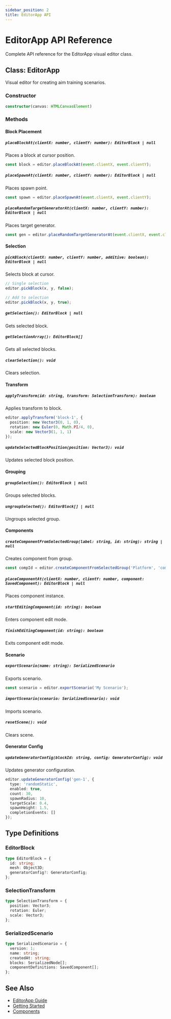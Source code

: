 ```yaml
---
sidebar_position: 2
title: EditorApp API
---
```


# EditorApp API Reference

Complete API reference for the EditorApp visual editor class.

## Class: EditorApp

Visual editor for creating aim training scenarios.

### Constructor

```typescript
constructor(canvas: HTMLCanvasElement)
```

### Methods

#### Block Placement

##### `placeBlockAt(clientX: number, clientY: number): EditorBlock | null`

Places a block at cursor position.

```typescript
const block = editor.placeBlockAt(event.clientX, event.clientY);
```

##### `placeSpawnAt(clientX: number, clientY: number): EditorBlock | null`

Places spawn point.

```typescript
const spawn = editor.placeSpawnAt(event.clientX, event.clientY);
```

##### `placeRandomTargetGeneratorAt(clientX: number, clientY: number): EditorBlock | null`

Places target generator.

```typescript
const gen = editor.placeRandomTargetGeneratorAt(event.clientX, event.clientY);
```

#### Selection

##### `pickBlock(clientX: number, clientY: number, additive: boolean): EditorBlock | null`

Selects block at cursor.

```typescript
// Single selection
editor.pickBlock(x, y, false);

// Add to selection
editor.pickBlock(x, y, true);
```

##### `getSelection(): EditorBlock | null`

Gets selected block.

##### `getSelectionArray(): EditorBlock[]`

Gets all selected blocks.

##### `clearSelection(): void`

Clears selection.

#### Transform

##### `applyTransform(id: string, transform: SelectionTransform): boolean`

Applies transform to block.

```typescript
editor.applyTransform('block-1', {
  position: new Vector3(0, 1, 0),
  rotation: new Euler(0, Math.PI/4, 0),
  scale: new Vector3(1, 1, 1)
});
```

##### `updateSelectedBlockPosition(position: Vector3): void`

Updates selected block position.

#### Grouping

##### `groupSelection(): EditorBlock | null`

Groups selected blocks.

##### `ungroupSelected(): EditorBlock[] | null`

Ungroups selected group.

#### Components

##### `createComponentFromSelectedGroup(label: string, id: string): string | null`

Creates component from group.

```typescript
const compId = editor.createComponentFromSelectedGroup('Platform', 'comp-1');
```

##### `placeComponentAt(clientX: number, clientY: number, component: SavedComponent): EditorBlock | null`

Places component instance.

##### `startEditingComponent(id: string): boolean`

Enters component edit mode.

##### `finishEditingComponent(id: string): boolean`

Exits component edit mode.

#### Scenario

##### `exportScenario(name: string): SerializedScenario`

Exports scenario.

```typescript
const scenario = editor.exportScenario('My Scenario');
```

##### `importScenario(scenario: SerializedScenario): void`

Imports scenario.

##### `resetScene(): void`

Clears scene.

#### Generator Config

##### `updateGeneratorConfig(blockId: string, config: GeneratorConfig): void`

Updates generator configuration.

```typescript
editor.updateGeneratorConfig('gen-1', {
  type: 'randomStatic',
  enabled: true,
  count: 30,
  spawnRadius: 10,
  targetScale: 0.4,
  spawnHeight: 1.5,
  completionEvents: []
});
```

## Type Definitions

### EditorBlock

```typescript
type EditorBlock = {
  id: string;
  mesh: Object3D;
  generatorConfig?: GeneratorConfig;
};
```

### SelectionTransform

```typescript
type SelectionTransform = {
  position: Vector3;
  rotation: Euler;
  scale: Vector3;
};
```

### SerializedScenario

```typescript
type SerializedScenario = {
  version: 1;
  name: string;
  createdAt: string;
  blocks: SerializedNode[];
  componentDefinitions: SavedComponent[];
};
```

## See Also

- [EditorApp Guide](/docs/core-concepts/editor-app)
- [Getting Started](/docs/editor/getting-started)
- [Components](/docs/editor/components)
